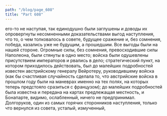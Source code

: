 ```yaml
---
path: "/blog/page_608"
title: "Part 608"
---
```


его-то не наступая, так единодушно были заглушены и доводы их опровергнуты несомненными доказательствами выгод наступления, что то, о чем толковалось в совете, будущее сражение и, без сомнения, победа, казались уже не будущим, а прошедшим. Все выгоды были на нашей стороне. Огромные силы, без сомнения, превосходившие силы Наполеона, были стянуты в одно место; войска были одушевлены присутствием императоров и рвались в дело; стратегический пункт, на котором приходилось действовать, был до малейших подробностей известен австрийскому генералу Вейротеру, руководившему войска (как бы счастливая случайность сделала то, что австрийские войска в прошлом году были на маневрах именно на тех полях, на которых теперь предстояло сразиться с французом); до малейших подробностей была известна и передана на картах предлежащая местность, и Бонапарте, видимо, ослабленный, ничего не предпринимал.
Долгоруков, один из самых горячих сторонников наступления, только что вернулся из совета, усталый, измученный,
